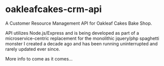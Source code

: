 # oakleafcakes-crm-api

A Customer Resource Management API for Oakleaf Cakes Bake Shop.

API utilizes Node.js/Express and is being developed as part of a microservice-centric replacement for the monolithic jquery/php spaghetti monster I created a decade ago and has been running uninterrupted and rarely updated ever since.

More info to come as it comes...
